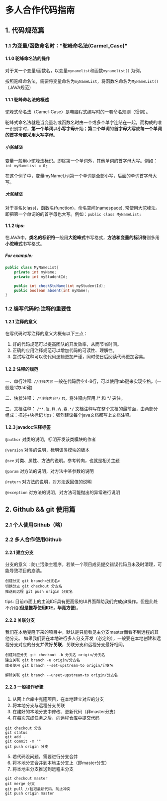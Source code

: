 # 多人合作代码指南
## 1. 代码规范篇
### 1.1 为变量/函数命名时："驼峰命名法(Carmel_Case)"
#### 1.1.0 驼峰命名法的操作
对于某一个变量/函数名，以变量`mynamelist`和函数`mynamelist()` 为例。

按照驼峰命名法，需要将变量命名为`myNameList`，将函数名命名为`MyNameList()`（JAVA规范）
#### 1.1.1 驼峰命名法的概述

驼峰式命名法（Camel-Case）是电脑程式编写时的一套命名规则（惯例）。

驼峰式命名法就是当变量名或函数名时由一个或多个单字连结在一起，而构成的唯一识别字时，**第一个单词**以**小写字母**开始；**第二个单词**的**首字母大写**或**每一个单词的首字母都采用大写字母**。

##### 小驼峰法
变量一般用小驼峰法标识。即除第一个单词外，其他单词的首字母大写。例如：`int myNameList = 0;`

在这个例子中，变量myNameList第一个单词是全部小写，后面的单词首字母大写。

##### 大驼峰法
对于类名(class)，函数名(function)，命名空间(namespace), 常使用大驼峰法。即把第一个单词的的首字母也大写。例如：`public class MyNameList;`

#### 1.1.2 tips:
在JAVA中，**类名的标识符**一般用**大驼峰式**书写格式，**方法和变量的标识符**则多用**小驼峰式**书写格式。

##### For example:
```java
public class MyNameList{
    private int myName;
    private int myStudentId;

    public int checkStuName(int myStudentId);
    public boolean absent(int myName);
}
```

### 1.2 编写代码时:注释的重要性
#### 1.2.1 注释的意义
在写代码时写注释的意义大概有以下三点：
1. 好的代码规范可以提高团队的开发效率，从而节省时间。
2. 正确的应用注释规范可以增加代码的可读性、理解性。
3. 尝试写注释可以使代码逻辑更加严谨，同时使日后阅读代码更加容易。

#### 1.2.2 注释的规范
一、单行注释: `//注释内容`
一般在代码后空4-8行，可以使用tab键来实现空格。(一般是1次tab键)

二、块状注释： `/*注释内容*/`
rt，将注释内容用 /* 和 */ 夹住。

三、文档注释： `/**.注.释.内.容.*/`
文档注释写在整个文档的最前面，由两部分组成：描述+块标记
tips：强烈建议每个java文档都写上文档注释。

#### 1.2.3 javadoc注释标签
`@author`
对类的说明，标明开发该类模块的作者

`@version`
对类的说明，标明该类模块的版本

`@see`
对类、属性、方法的说明。参考转向，也就是相关主题

`@param`
对方法的说明，对方法中某参数的说明

`@return`
对方法的说明，对方法返回值的说明

`@exception`
对方法的说明，对方法可能抛出的异常进行说明

## 2. Github && git 使用篇

### 2.1 个人使用Github（略）

### 2.2 多人合作使用Github

#### 2.2.1 建立分支
分支的意义：防止污染主程序，若某一个项目成员提交错误代码且未及时清理，可能导致项目的崩溃。
```
创建分支 git branch<分支名>
切换分支 git checkout 分支名
推送到远程 git push origin 分支名
```
tips: 目前市面上的主流IDE具有更高级的UI界面帮助我们完成git操作。但是此处不介绍(**但是推荐使用IDE，毕竟方便**)。
#### 2.2.2 关联分支
我们在本地克隆下来的项目中，默认是只能看见主分支master而看不到远程的其他分支。
如果我们要在本地进行多人分支开发（必定的），一般要在本地创建和远程分支对应的分支并做好**关联**，关联分支和远程分支最好相同。
```
创建对应分支 git checkout -b 分支名 origin/分支名
建立关联 git branch -u origin/分支名
或者使用 git branch --set-upstream-to origin/分支名

解除关联 git branch --unset-upstream-to origin/分支名
```
#### 2.2.3 一般操作步骤
1. 从网上仓库中克隆项目，在本地建立对应的分支
2. 将本地分支与远程分支关联
3. 在建好的本地分支中修改、更新代码（非master分支）
4. 在每次完成任务之后，向远程仓库中提交代码
```
git checkout 分支
git status
git add .
git commit -m ""
git push origin 分支
```
5. 若代码没问题，需要进行分支合并
6. 将本地分支合并到本地主分支上（即master分支）
7. 将本地主分支推送到远程主分支
```
git checkout master
git merge 分支
git pull //拉取最新代码，防止冲突
git push origin master
```
